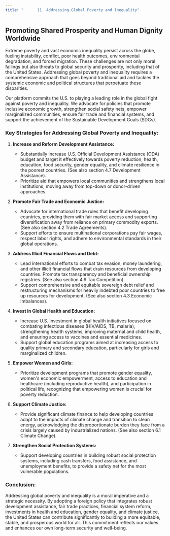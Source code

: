 ```yaml
---
title: "      11. Addressing Global Poverty and Inequality"
---
```


## Promoting Shared Prosperity and Human Dignity Worldwide

Extreme poverty and vast economic inequality persist across the globe, fueling instability, conflict, poor health outcomes, environmental degradation, and forced migration. These challenges are not only moral failings but also threats to global security and prosperity, including that of the United States. Addressing global poverty and inequality requires a comprehensive approach that goes beyond traditional aid and tackles the systemic economic and political structures that perpetuate these disparities.

Our platform commits the U.S. to playing a leading role in the global fight against poverty and inequality. We advocate for policies that promote inclusive economic growth, strengthen social safety nets, empower marginalized communities, ensure fair trade and financial systems, and support the achievement of the Sustainable Development Goals (SDGs).

### Key Strategies for Addressing Global Poverty and Inequality:

1.  **Increase and Reform Development Assistance:**
    *   Substantially increase U.S. Official Development Assistance (ODA) budget and target it effectively towards poverty reduction, health, education, food security, gender equality, and climate resilience in the poorest countries. (See also section 4.7 Development Assistance).
    *   Prioritize aid that empowers local communities and strengthens local institutions, moving away from top-down or donor-driven approaches.

2.  **Promote Fair Trade and Economic Justice:**
    *   Advocate for international trade rules that benefit developing countries, providing them with fair market access and supporting diversification away from reliance on primary commodity exports. (See also section 4.2 Trade Agreements).
    *   Support efforts to ensure multinational corporations pay fair wages, respect labor rights, and adhere to environmental standards in their global operations.

3.  **Address Illicit Financial Flows and Debt:**
    *   Lead international efforts to combat tax evasion, money laundering, and other illicit financial flows that drain resources from developing countries. Promote tax transparency and beneficial ownership registries. (See also section 4.9 Tax Competition).
    *   Support comprehensive and equitable sovereign debt relief and restructuring mechanisms for heavily indebted poor countries to free up resources for development. (See also section 4.3 Economic Imbalances).

4.  **Invest in Global Health and Education:**
    *   Increase U.S. investment in global health initiatives focused on combating infectious diseases (HIV/AIDS, TB, malaria), strengthening health systems, improving maternal and child health, and ensuring access to vaccines and essential medicines.
    *   Support global education programs aimed at increasing access to quality primary and secondary education, particularly for girls and marginalized children.

5.  **Empower Women and Girls:**
    *   Prioritize development programs that promote gender equality, women's economic empowerment, access to education and healthcare (including reproductive health), and participation in political life, recognizing that empowering women is crucial for poverty reduction.

6.  **Support Climate Justice:**
    *   Provide significant climate finance to help developing countries adapt to the impacts of climate change and transition to clean energy, acknowledging the disproportionate burden they face from a crisis largely caused by industrialized nations. (See also section 6.1 Climate Change).

7.  **Strengthen Social Protection Systems:**
    *   Support developing countries in building robust social protection systems, including cash transfers, food assistance, and unemployment benefits, to provide a safety net for the most vulnerable populations.

### Conclusion:

Addressing global poverty and inequality is a moral imperative and a strategic necessity. By adopting a foreign policy that integrates robust development assistance, fair trade practices, financial system reform, investments in health and education, gender equality, and climate justice, the United States can contribute significantly to building a more equitable, stable, and prosperous world for all. This commitment reflects our values and enhances our own long-term security and well-being.
